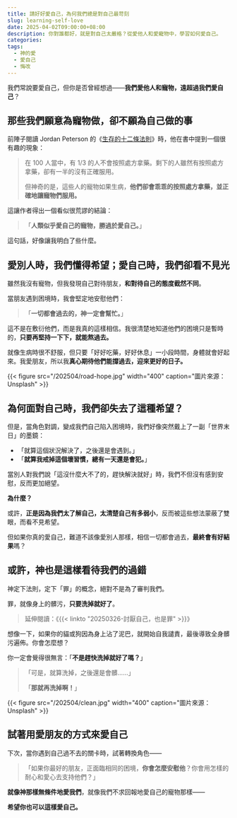 ```yaml
---
title: 請好好愛自己，為何我們總是對自己最苛刻
slug: learning-self-love
date: 2025-04-02T09:00:00+08:00
description: 你對誰都好，就是對自己太嚴格？從愛他人和愛寵物中，學習如何愛自己。
categories:
tags:
  - 神的愛
  - 愛自己
  - 悔改
---
```


我們常說要愛自己，但你是否曾經想過——**我們愛他人和寵物，遠超過我們愛自己**？

## 那些我們願意為寵物做，卻不願為自己做的事

前陣子閱讀 Jordan Peterson 的《[生存的十二條法則](https://www.books.com.tw/products/0010820641)》時，他在書中提到一個很有趣的現象：

> 在 100 人當中，有 1/3 的人不會按照處方拿藥。剩下的人雖然有按照處方拿藥，卻有一半的沒有正確服用。
>
> 但神奇的是，這些人的寵物如果生病，**他們卻會乖乖的按照處方拿藥，並正確地讓寵物們服用。**

這讓作者得出一個看似很荒謬的結論：

> 「**人類似乎愛自己的寵物，勝過於愛自己。**」

這句話，好像讓我明白了些什麼。

## 愛別人時，我們懂得希望；愛自己時，我們卻看不見光

雖然我沒有寵物，但我發現自己對待朋友，**和對待自己的態度截然不同**。

當朋友遇到困境時，我會堅定地安慰他們：

> 「**一切都會過去的，神一定會幫忙。**」

這不是在敷衍他們，而是我真的這樣相信。我很清楚地知道他們的困境只是暫時的，**只要再堅持一下下，就能熬過去。**

就像生病時很不舒服，但只要「好好吃藥，好好休息」一小段時間，身體就會好起來。我愛朋友，所以我**真心期待他們能撐過去，迎來更好的日子。**

{{< figure src="/202504/road-hope.jpg" width="400" caption="圖片來源：Unsplash" >}}

## 為何面對自己時，我們卻失去了這種希望？

但是，當角色對調，變成我們自己陷入困境時，我們好像突然戴上了一副「世界末日」的墨鏡：

- 「就算這個狀況解決了，之後還是會遇到。」
- 「**就算我戒掉這個壞習慣，總有一天還是會犯。**」

當別人對我們說「這沒什麼大不了的，趕快解決就好」時，我們不但沒有感到安慰，反而更加絕望。

**為什麼？**

或許，**正是因為我們太了解自己，太清楚自己有多弱小**，反而被這些想法蒙蔽了雙眼，而看不見希望。

但如果你真的愛自己，難道不該像愛別人那樣，相信一切都會過去，**最終會有好結果**嗎？

## 或許，神也是這樣看待我們的過錯

神定下法則，定下「罪」的概念，絕對不是為了審判我們。

罪，就像身上的髒污，**只要洗掉就好了**。

> 延伸閱讀：《{{< linkto "20250326-討厭自己，也是罪" >}}》

想像一下，如果你的貓或狗因為身上沾了泥巴，就開始自我譴責，最後導致全身髒污遍佈。你會怎麼想？

你一定會覺得很無言：「**不是趕快洗掉就好了嗎？**」

> 「可是，就算洗掉，之後還是會髒......」
>
> 「**那就再洗掉啊！**」

{{< figure src="/202504/clean.jpg" width="400" caption="圖片來源：Unsplash" >}}

## 試著用愛朋友的方式來愛自己

下次，當你遇到自己過不去的關卡時，試著轉換角色——

> 「如果你最好的朋友，正面臨相同的困境，**你會怎麼安慰他**？你會用怎樣的耐心和愛心去支持他們？」

**就像神那樣無條件地愛我們**，就像我們不求回報地愛自己的寵物那樣——

**希望你也可以這樣愛自己。**
